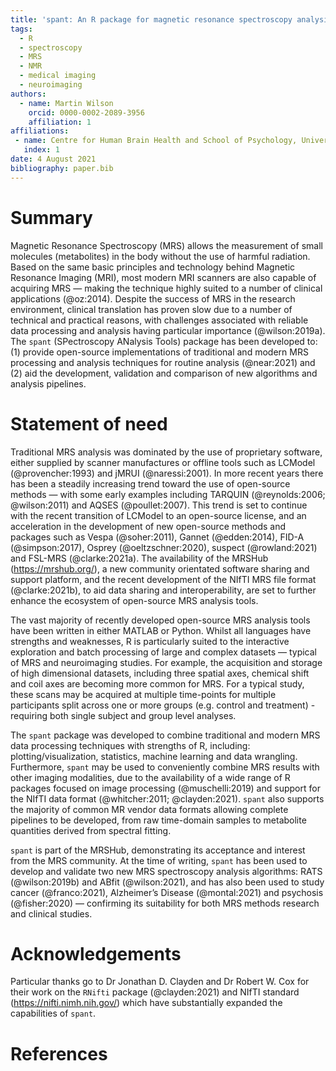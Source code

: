 ```yaml
---
title: 'spant: An R package for magnetic resonance spectroscopy analysis'
tags:
  - R
  - spectroscopy
  - MRS
  - NMR
  - medical imaging
  - neuroimaging
authors:
  - name: Martin Wilson
    orcid: 0000-0002-2089-3956
    affiliation: 1
affiliations:
 - name: Centre for Human Brain Health and School of Psychology, University of Birmingham, Birmingham, UK
   index: 1
date: 4 August 2021
bibliography: paper.bib
---
```


# Summary

Magnetic Resonance Spectroscopy (MRS) allows the measurement of small molecules (metabolites) in the body without the use of harmful radiation. Based on the same basic principles and technology behind Magnetic Resonance Imaging (MRI), most modern MRI scanners are also capable of acquiring MRS — making the technique highly suited to a number of clinical applications (@oz:2014). Despite the success of MRS in the research environment, clinical translation has proven slow due to a number of technical and practical reasons, with challenges associated with reliable data processing and analysis having particular importance (@wilson:2019a). The `spant` (SPectroscopy ANalysis Tools) package has been developed to: (1) provide open-source implementations of traditional and modern MRS processing and analysis techniques for routine analysis (@near:2021) and (2) aid the development, validation and comparison of new algorithms and analysis pipelines.

# Statement of need

Traditional MRS analysis was dominated by the use of proprietary software, either supplied by scanner manufactures or offline tools such as LCModel (@provencher:1993) and jMRUI (@naressi:2001). In more recent years there has been a steadily increasing trend toward the use of open-source methods — with some early examples including TARQUIN (@reynolds:2006; @wilson:2011) and AQSES (@poullet:2007). This trend is set to continue with the recent transition of LCModel to an open-source license, and an acceleration in the development of new open-source methods and packages such as Vespa (@soher:2011), Gannet (@edden:2014), FID-A (@simpson:2017), Osprey (@oeltzschner:2020), suspect (@rowland:2021) and FSL-MRS (@clarke:2021a). The availability of the MRSHub (<https://mrshub.org/>), a new community orientated software sharing and support platform, and the recent development of the NIfTI MRS file format (@clarke:2021b), to aid data sharing and interoperability, are set to further enhance the ecosystem of open-source MRS analysis tools.

The vast majority of recently developed open-source MRS analysis tools have been written in either MATLAB or Python. Whilst all languages have strengths and weaknesses, R is particularly suited to the interactive exploration and batch processing of large and complex datasets — typical of MRS and neuroimaging studies. For example, the acquisition and storage of high dimensional datasets, including three spatial axes, chemical shift and coil axes are becoming more common for MRS. For a typical study, these scans may be acquired at multiple time-points for multiple participants split across one or more groups (e.g. control and treatment) - requiring both single subject and group level analyses.

The `spant` package was developed to combine traditional and modern MRS data processing techniques with strengths of R, including: plotting/visualization, statistics, machine learning and data wrangling. Furthermore, `spant` may be used to conveniently combine MRS results with other imaging modalities, due to the availability of a wide range of R packages focused on image processing (@muschelli:2019) and support for the NIfTI data format (@whitcher:2011; @clayden:2021). `spant` also supports the majority of common MR vendor data formats allowing complete pipelines to be developed, from raw time-domain samples to metabolite quantities derived from spectral fitting.

`spant` is part of the MRSHub, demonstrating its acceptance and interest from the MRS community. At the time of writing, `spant` has been used to develop and validate two new MRS spectroscopy analysis algorithms: RATS (@wilson:2019b) and ABfit (@wilson:2021), and has also been used to study cancer (@franco:2021), Alzheimer’s Disease (@montal:2021) and psychosis (@fisher:2020) — confirming its suitability for both MRS methods research and clinical studies.

# Acknowledgements

Particular thanks go to Dr Jonathan D. Clayden and Dr Robert W. Cox for their work on the `RNifti` package (@clayden:2021) and NIfTI standard (<https://nifti.nimh.nih.gov/>) which have substantially expanded the capabilities of `spant`.

# References